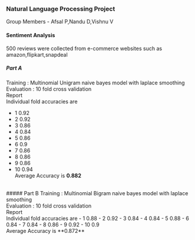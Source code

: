 ### Natural Language Processing Project<br>
Group Members - Afsal P,Nandu D,Vishnu V
#### Sentiment Analysis<br>
500 reviews were collected from e-commerce websites such as amazon,flipkart,snapdeal<br>
##### Part A
Training : Multinomial Unigram naive bayes model with laplace smoothing<br>
Evaluation : 10 fold cross validation<br>
Report<br>
Individual fold accuracies are
- 1 0.92
- 2 0.92
- 3 0.86
- 4 0.84
- 5 0.86
- 6 0.9
- 7 0.86
- 8 0.86
- 9 0.86
- 10 0.94
<br>Average Accuracy is **0.882**
<br>
##### Part B
Training : Multinomial Bigram naive bayes model with laplace smoothing<br>
Evaluation : 10 fold cross validation<br>
Report<br>
Individual fold accuracies are
- 1 0.88
- 2 0.92
- 3 0.84
- 4 0.84
- 5 0.88
- 6 0.84
- 7 0.84
- 8 0.86
- 9 0.92
- 10 0.9
<br>Average Accuracy is **0.872**
<br>
